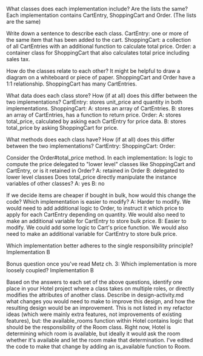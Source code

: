 What classes does each implementation include? Are the lists the same?
  Each implementation contains CartEntry, ShoppingCart and Order. (The lists are the same)

Write down a sentence to describe each class.
  CartEntry: one or more of the same item that has been added to the cart.
  ShoppingCart: a collection of all CartEntries with an additional function to calculate total price.
  Order: a container class for ShoppingCart that also calculates total price including sales tax.

How do the classes relate to each other? It might be helpful to draw a diagram on a whiteboard or piece of paper.
  ShoppingCart and Order have a 1:1 relationship.
  ShoppingCart has many CartEntries.

What data does each class store? How (if at all) does this differ between the two implementations?
  CartEntry: stores unit_price and quantity in both implementations.
  ShoppingCart: 
    A: stores an array of CartEntries.
    B: stores an array of CartEntries, has a function to return price.
  Order:
    A: stores total_price, calculated by asking each CartEntry for price data.
    B: stores total_price by asking ShoppingCart for price.

What methods does each class have? How (if at all) does this differ between the two implementations?
  CartEntry: 
  ShoppingCart:
  Order:

Consider the Order#total_price method. In each implementation:
Is logic to compute the price delegated to "lower level" classes like ShoppingCart and CartEntry, or is it retained in Order?
  A: retained in Order
  B: delegated to lower level classes
Does total_price directly manipulate the instance variables of other classes?
  A: yes
  B: no

If we decide items are cheaper if bought in bulk, how would this change the code? Which implementation is easier to modify?
  A: Harder to modify. We would need to add additional logic to Order, to instruct it which price to apply for each CartEntry depending on quantity. We would also need to make an additional variable for CartEntry to store bulk price. 
  B: Easier to modify. We could add some logic to Cart's price function. We would also need to make an additional variable for CartEntry to store bulk price. 

Which implementation better adheres to the single responsibility principle?
  Implementation B

Bonus question once you've read Metz ch. 3: Which implementation is more loosely coupled?
  Implementation B

Based on the answers to each set of the above questions, identify one place in your Hotel project where a class takes on multiple roles, or directly modifies the attributes of another class. Describe in design-activity.md what changes you would need to make to improve this design, and how the resulting design would be an improvement.
  This is not listed in my refactor ideas (which were mainly extra features, not improvements of existing features), but: the available_rooms function within Hotel contains logic that should be the responsibility of the Room class. Right now, Hotel is determining which room is available, but ideally it would ask the room whether it's available and let the room make that determination. I've edited the code to make that change by adding an is_available function to Room. 